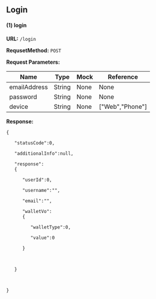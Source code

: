 ## Login
#### (1) login
**URL:**
`/login`

**RequsetMethod:**
`POST`

**Request Parameters:**

<table>
	<thead>
		<tr>
			<th>Name</th>
			<th>Type</th>
			<th>Mock</th>
			<th>Reference</th>
		</tr>
	</thead>
	<tbody>
		<tr>
			<td>emailAddress</td>
			<td>String</td>
			<td>None</td>
			<td>None</td>
		</tr>
		<tr>
			<td>password</td>
			<td>String</td>
			<td>None</td>
			<td>None</td>
		</tr>
		<tr>
			<td>device</td>
			<td>String</td>
			<td>None</td>
			<td class="mock"> ["Web","Phone"]</td>
		</tr>
	</tbody>
</table>

**Response:**

```
{
   
   "statusCode":0,
   
   "additionalInfo":null,
   
   "response":
   {
      
      "userId":0,
      
      "username":"",
      
      "email":"",
      
      "walletVo":
      {
         
         "walletType":0,
         
         "value":0
      
      }


   
   }



}
```
